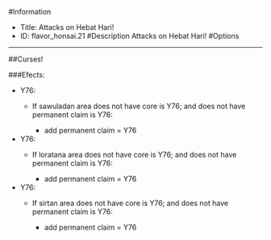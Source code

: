 #Information
 - Title: Attacks on Hebat Hari!
 - ID: flavor_honsai.21
#Description
Attacks on Hebat Hari!
#Options

___
##Curses!

###Efects:<ul><li>Y76:</li><ul><li>If sawuladan area does not have core is Y76; and does not have permanent claim is Y76:</li><ul><li>add permanent claim = Y76</li></ul></ul><li>Y76:</li><ul><li>If loratana area does not have core is Y76; and does not have permanent claim is Y76:</li><ul><li>add permanent claim = Y76</li></ul></ul><li>Y76:</li><ul><li>If sirtan area does not have core is Y76; and does not have permanent claim is Y76:</li><ul><li>add permanent claim = Y76</li></ul></ul></ul>
